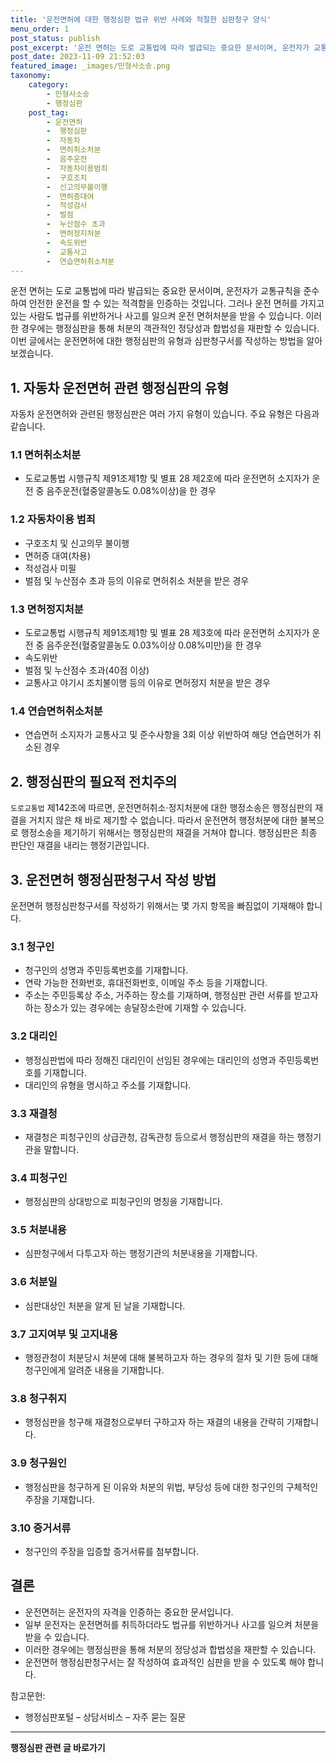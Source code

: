 ```yaml
---
title: '운전면허에 대한 행정심판 법규 위반 사례와 적절한 심판청구 양식'
menu_order: 1
post_status: publish
post_excerpt: '운전 면허는 도로 교통법에 따라 발급되는 중요한 문서이며, 운전자가 교통규칙을 준수하여 안전한 운전을 할 수 있는 적격함을 인증하는 것입니다. 그러나 운전 면허를 가지고 있는 사람도 법규를 위반하거나 사고를 일으켜 운전 면허처분을 받을 수 있습니다. 이러한 경우에는 행정심판을 통해 처분의 객관적인 정당성과 합법성을 재판할 수 있습니다. 이번 글에서는 운전면허에 대한 행정심판의 유형과 심판청구서를 작성하는 방법을 알아보겠습니다.'
post_date: 2023-11-09 21:52:03
featured_image: _images/민형사소송.png
taxonomy:
    category:
        - 민형사소송
        - 행정심판
    post_tag:
        - 운전면허
        -  행정심판
        -  자동차
        -  면허취소처분
        -  음주운전
        -  자동차이용범죄
        -  구호조치
        -  신고의무불이행
        -  면허증대여
        -  적성검사
        -  벌점
        -  누산점수 초과
        -  면허정지처분
        -  속도위반
        -  교통사고
        -  연습면허취소처분
---
```



운전 면허는 도로 교통법에 따라 발급되는 중요한 문서이며, 운전자가 교통규칙을 준수하여 안전한 운전을 할 수 있는 적격함을 인증하는 것입니다. 그러나 운전 면허를 가지고 있는 사람도 법규를 위반하거나 사고를 일으켜 운전 면허처분을 받을 수 있습니다. 이러한 경우에는 행정심판을 통해 처분의 객관적인 정당성과 합법성을 재판할 수 있습니다. 이번 글에서는 운전면허에 대한 행정심판의 유형과 심판청구서를 작성하는 방법을 알아보겠습니다.

## 1. 자동차 운전면허 관련 행정심판의 유형
자동차 운전면허와 관련된 행정심판은 여러 가지 유형이 있습니다. 주요 유형은 다음과 같습니다.

### 1.1 면허취소처분
- 도로교통법 시행규칙 제91조제1항 및 별표 28 제2호에 따라 운전면허 소지자가 운전 중 음주운전(혈중알콜농도 0.08%이상)을 한 경우

### 1.2 자동차이용 범죄
- 구호조치 및 신고의무 불이행
- 면허증 대여(차용)
- 적성검사 미필
- 벌점 및 누산점수 초과 등의 이유로 면허취소 처분을 받은 경우

### 1.3 면허정지처분
- 도로교통법 시행규칙 제91조제1항 및 별표 28 제3호에 따라 운전면허 소지자가 운전 중 음주운전(혈중알콜농도 0.03%이상 0.08%미만)을 한 경우
- 속도위반
- 벌점 및 누산점수 초과(40점 이상)
- 교통사고 야기시 조치불이행 등의 이유로 면허정지 처분을 받은 경우

### 1.4 연습면허취소처분
- 연습면허 소지자가 교통사고 및 준수사항을 3회 이상 위반하여 해당 연습면허가 취소된 경우

## 2. 행정심판의 필요적 전치주의
`도로교통법` 제142조에 따르면, 운전면허취소·정지처분에 대한 행정소송은 행정심판의 재결을 거치지 않은 채 바로 제기할 수 없습니다. 따라서 운전면허 행정처분에 대한 불복으로 행정소송을 제기하기 위해서는 행정심판의 재결을 거쳐야 합니다. 행정심판은 최종 판단인 재결을 내리는 행정기관입니다.

## 3. 운전면허 행정심판청구서 작성 방법
운전면허 행정심판청구서를 작성하기 위해서는 몇 가지 항목을 빠짐없이 기재해야 합니다.

### 3.1 청구인
- 청구인의 성명과 주민등록번호를 기재합니다.
- 연락 가능한 전화번호, 휴대전화번호, 이메일 주소 등을 기재합니다.
- 주소는 주민등록상 주소, 거주하는 장소를 기재하며, 행정심판 관련 서류를 받고자 하는 장소가 있는 경우에는 송달장소란에 기재할 수 있습니다.

### 3.2 대리인
- 행정심판법에 따라 정해진 대리인이 선임된 경우에는 대리인의 성명과 주민등록번호를 기재합니다.
- 대리인의 유형을 명시하고 주소를 기재합니다.

### 3.3 재결청
- 재결청은 피청구인의 상급관청, 감독관청 등으로서 행정심판의 재결을 하는 행정기관을 말합니다.

### 3.4 피청구인
- 행정심판의 상대방으로 피청구인의 명칭을 기재합니다.

### 3.5 처분내용
- 심판청구에서 다투고자 하는 행정기관의 처분내용을 기재합니다.

### 3.6 처분일
- 심판대상인 처분을 알게 된 날을 기재합니다.

### 3.7 고지여부 및 고지내용
- 행정관청이 처분당시 처분에 대해 불복하고자 하는 경우의 절차 및 기한 등에 대해 청구인에게 알려준 내용을 기재합니다.

### 3.8 청구취지
- 행정심판을 청구해 재결청으로부터 구하고자 하는 재결의 내용을 간략히 기재합니다.

### 3.9 청구원인
- 행정심판을 청구하게 된 이유와 처분의 위법, 부당성 등에 대한 청구인의 구체적인 주장을 기재합니다.

### 3.10 증거서류
- 청구인의 주장을 입증할 증거서류를 첨부합니다.

## 결론
- 운전면허는 운전자의 자격을 인증하는 중요한 문서입니다.
- 일부 운전자는 운전면허를 취득하더라도 법규를 위반하거나 사고를 일으켜 처분을 받을 수 있습니다.
- 이러한 경우에는 행정심판을 통해 처분의 정당성과 합법성을 재판할 수 있습니다.
- 운전면허 행정심판청구서는 잘 작성하여 효과적인 심판을 받을 수 있도록 해야 합니다.

참고문헌:
- 행정심판포털 – 상담서비스 – 자주 묻는 질문
<!-- wp:separator -->
<hr class="wp-block-separator has-alpha-channel-opacity"/>
<!-- /wp:separator -->

<!-- wp:group {"backgroundColor":"base","layout":{"type":"constrained"}} -->
<div class="wp-block-group has-base-background-color has-background"><!-- wp:paragraph {"align":"center","fontSize":"medium"} -->
<p class="has-text-align-center has-large-font-size"><strong>행정심판 관련 글 바로가기</strong></p>
<!-- /wp:paragraph -->


<!-- wp:latest-posts
{"categories":[{"id":15531,"count":19,"description":"","link":"https://uknowlaw.com/category/%ed%96%89%ec%a0%95%ec%8b%ac%ed%8c%90/","name":"행정심판","slug":"행정심판","taxonomy":"category","parent":0,"meta":[],"_links":{"self":[{"href":"https://uknowlaw.com/wp-json/wp/v2/categories/15531"}],"collection":[{"href":"https://uknowlaw.com/wp-json/wp/v2/categories"}],"about":[{"href":"https://uknowlaw.com/wp-json/wp/v2/taxonomies/category"}],"wp:post_type":[{"href":"https://uknowlaw.com/wp-json/wp/v2/posts?categories=15531"}],"curies":[{"name":"wp","href":"https://api.w.org/{rel}","templated":true}]}}],"postsToShow":100,"excerptLength":28,"postLayout":"grid","columns":2,"featuredImageAlign":"left","featuredImageSizeSlug":"large","fontSize":"small"} /--></div>
<!-- /wp:group -->